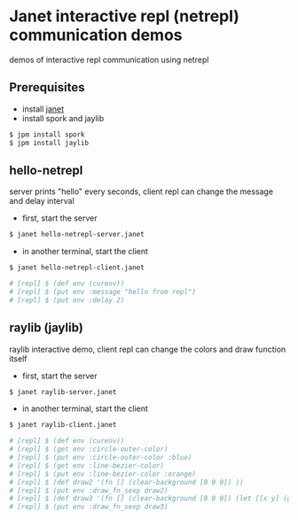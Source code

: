 # Janet interactive repl (netrepl) communication demos

demos of interactive repl communication using netrepl

## Prerequisites

- install [janet](https://janet-lang.org/)
- install spork and jaylib

```bash
$ jpm install spork
$ jpm install jaylib
```

## hello-netrepl

server prints "hello" every seconds, client repl can change the message and delay interval

- first, start the server

```bash
$ janet hello-netrepl-server.janet
```

- in another terminal, start the client

```bash
$ janet hello-netrepl-client.janet

# [repl] $ (def env (curenv))
# [repl] $ (put env :message "hello from repl")
# [repl] $ (put env :delay 2)
```

## raylib (jaylib)

raylib interactive demo, client repl can change the colors and draw function itself

- first, start the server

```bash
$ janet raylib-server.janet
```

- in another terminal, start the client

```bash
$ janet raylib-client.janet

# [repl] $ (def env (curenv))
# [repl] $ (get env :circle-outer-color)
# [repl] $ (put env :circle-outer-color :blue)
# [repl] $ (get env :line-bezier-color)
# [repl] $ (put env :line-bezier-color :orange)
# [repl] $ (def draw2 '(fn [] (clear-background [0 0 0]) ))
# [repl] $ (put env :draw_fn_sexp draw2)
# [repl] $ (def draw3 '(fn [] (clear-background [0 0 0]) (let [[x y] (get-mouse-position)] (draw-rectangle (- (math/floor x) 30) (- (math/floor y) 30) 60 60 :red)) ))
# [repl] $ (put env :draw_fn_sexp draw3)
```